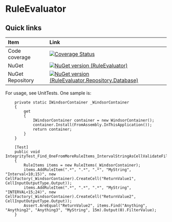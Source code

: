 # RuleEvaluator

## Quick links

|Item                  |Link                                                                                  |
|:---------------------|:-------------------------------------------------------------------------------------|
|Code coverage         | [![Coverage Status](https://coveralls.io/repos/github/PajoCz/RuleEvaluator/badge.svg?branch=master)](https://coveralls.io/github/PajoCz/RuleEvaluator?branch=master) |
|NuGet                 |  [![NuGet version (RuleEvaluator)](https://img.shields.io/nuget/v/RuleEvaluator.svg?style=flat-square)](https://www.nuget.org/packages/RuleEvaluator/)
|NuGet Repository      |  [![NuGet version (RuleEvaluator.Repository.Database)](https://img.shields.io/nuget/v/RuleEvaluator.Repository.Database.svg?style=flat-square)](https://www.nuget.org/packages/RuleEvaluator.Repository.Database/)


For usage, see UnitTests. One sample is:

        private static IWindsorContainer _WindsorContainer
        {
            get
            {
                IWindsorContainer container = new WindsorContainer();
                container.Install(FromAssembly.InThisApplication());
                return container;
            }
        }

        [Test]
        public void IntegrityTest_Find_OneFromMoreRuleItems_IntervalStringAsCellValidateFilterDecimal_ReturnsCorrectOutputValue()
        {
            RuleItems items = new RuleItems(_WindsorContainer);
            items.AddRuleItem(".*", ".*", ".*", "MyString", "Interval<10;15)", new CellFactory(_WindsorContainer).CreateCell("ReturnValue1", CellInputOutputType.Output));
            items.AddRuleItem(".*", ".*", ".*", "MyString", "INTERVAL<15;24)", new CellFactory(_WindsorContainer).CreateCell("ReturnValue2", CellInputOutputType.Output));
            Assert.AreEqual("ReturnValue2", items.Find("Anything", "Anything2", "Anything3", "MyString", 15m).Output(0).FilterValue);
        }
